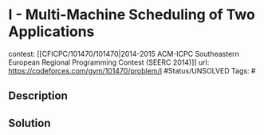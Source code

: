 # I - Multi-Machine Scheduling of Two Applications

contest: [[CFICPC/101470/101470|2014-2015 ACM-ICPC Southeastern European Regional Programming Contest (SEERC 2014)]]
url: https://codeforces.com/gym/101470/problem/I
#Status/UNSOLVED
Tags: #

## Description

## Solution

